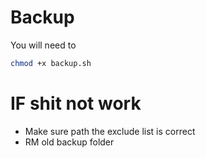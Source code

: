 # Backup
You will need to 
```Bash 
chmod +x backup.sh
```
# IF shit not work
- Make sure path the exclude list is correct
- RM old backup folder
